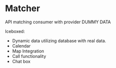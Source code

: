 # Matcher
API matching consumer with provider
DUMMY DATA

Iceboxed:
- Dynamic data utilizing database with real data.
- Calendar
- Map Integration
- Call functionality
- Chat box


